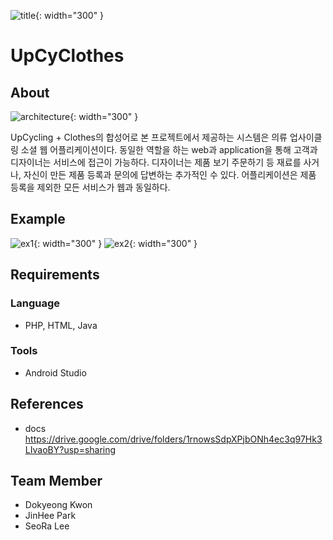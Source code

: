 ![title](https://user-images.githubusercontent.com/28749482/78335568-cf4c1400-75c8-11ea-832e-a1f24bff31d0.PNG){: width="300" }
# UpCyClothes
## About
![architecture](https://user-images.githubusercontent.com/28749482/78335562-cce9ba00-75c8-11ea-9827-950fb4888147.png){: width="300" }

UpCycling + Clothes의 합성어로 본 프로젝트에서 제공하는 시스템은 의류 업사이클링 소셜 웹 어플리케이션이다.
동일한 역할을 하는 web과 application을 통해 고객과 디자이너는 서비스에 접근이 가능하다. 디자이너는 제품 보기 주문하기 등 재료를 사거나, 자신이 만든 제품 등록과 문의에 답변하는 추가적인 수 있다. 어플리케이션은 제품 등록을 제외한 모든 서비스가 웹과 동일하다. 

## Example
![ex1](https://user-images.githubusercontent.com/28749482/78335565-ce1ae700-75c8-11ea-89c1-c99cbb0b5f53.png){: width="300" }
![ex2](https://user-images.githubusercontent.com/28749482/78335566-ceb37d80-75c8-11ea-8924-09d0d5a7dc3c.png){: width="300" }

## Requirements

### Language
* PHP, HTML, Java

### Tools
* Android Studio

## References
* docs
https://drive.google.com/drive/folders/1rnowsSdpXPjbONh4ec3q97Hk3LIvaoBY?usp=sharing

## Team Member
* Dokyeong Kwon
* JinHee Park
* SeoRa Lee
